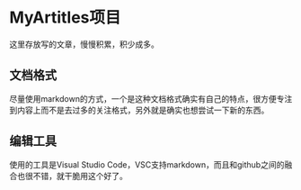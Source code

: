 # MyArtitles项目
这里存放写的文章，慢慢积累，积少成多。
## 文档格式
尽量使用markdown的方式，一个是这种文档格式确实有自己的特点，很方便专注到内容上而不是去过多的关注格式，另外就是确实也想尝试一下新的东西。
## 编辑工具
使用的工具是Visual Studio Code，VSC支持markdown，而且和github之间的融合也很不错，就干脆用这个好了。
